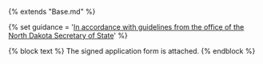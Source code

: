 {% extends "Base.md" %}

{% set guidance = '[In accordance with guidelines from the office of the North Dakota Secretary of State](https://vip.sos.nd.gov/PortalListDetails.aspx?ptlhPKID=51&ptlPKID=7)' %}

{% block text %}
The signed application form is attached.
{% endblock %}
